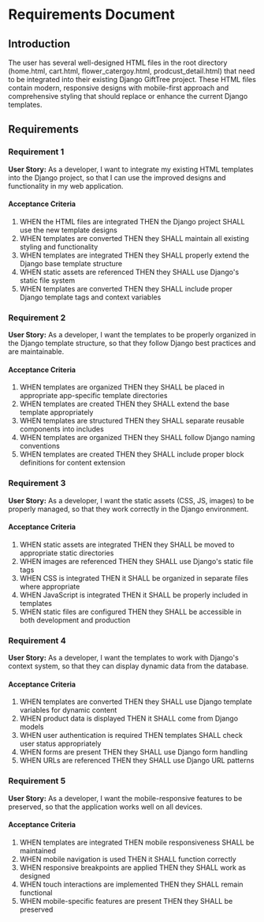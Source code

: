 # Requirements Document

## Introduction

The user has several well-designed HTML files in the root directory (home.html, cart.html, flower_catergoy.html, prodcust_detail.html) that need to be integrated into their existing Django GiftTree project. These HTML files contain modern, responsive designs with mobile-first approach and comprehensive styling that should replace or enhance the current Django templates.

## Requirements

### Requirement 1

**User Story:** As a developer, I want to integrate my existing HTML templates into the Django project, so that I can use the improved designs and functionality in my web application.

#### Acceptance Criteria

1. WHEN the HTML files are integrated THEN the Django project SHALL use the new template designs
2. WHEN templates are converted THEN they SHALL maintain all existing styling and functionality
3. WHEN templates are integrated THEN they SHALL properly extend the Django base template structure
4. WHEN static assets are referenced THEN they SHALL use Django's static file system
5. WHEN templates are converted THEN they SHALL include proper Django template tags and context variables

### Requirement 2

**User Story:** As a developer, I want the templates to be properly organized in the Django template structure, so that they follow Django best practices and are maintainable.

#### Acceptance Criteria

1. WHEN templates are organized THEN they SHALL be placed in appropriate app-specific template directories
2. WHEN templates are created THEN they SHALL extend the base template appropriately
3. WHEN templates are structured THEN they SHALL separate reusable components into includes
4. WHEN templates are organized THEN they SHALL follow Django naming conventions
5. WHEN templates are created THEN they SHALL include proper block definitions for content extension

### Requirement 3

**User Story:** As a developer, I want the static assets (CSS, JS, images) to be properly managed, so that they work correctly in the Django environment.

#### Acceptance Criteria

1. WHEN static assets are integrated THEN they SHALL be moved to appropriate static directories
2. WHEN images are referenced THEN they SHALL use Django's static file tags
3. WHEN CSS is integrated THEN it SHALL be organized in separate files where appropriate
4. WHEN JavaScript is integrated THEN it SHALL be properly included in templates
5. WHEN static files are configured THEN they SHALL be accessible in both development and production

### Requirement 4

**User Story:** As a developer, I want the templates to work with Django's context system, so that they can display dynamic data from the database.

#### Acceptance Criteria

1. WHEN templates are converted THEN they SHALL use Django template variables for dynamic content
2. WHEN product data is displayed THEN it SHALL come from Django models
3. WHEN user authentication is required THEN templates SHALL check user status appropriately
4. WHEN forms are present THEN they SHALL use Django form handling
5. WHEN URLs are referenced THEN they SHALL use Django URL patterns

### Requirement 5

**User Story:** As a developer, I want the mobile-responsive features to be preserved, so that the application works well on all devices.

#### Acceptance Criteria

1. WHEN templates are integrated THEN mobile responsiveness SHALL be maintained
2. WHEN mobile navigation is used THEN it SHALL function correctly
3. WHEN responsive breakpoints are applied THEN they SHALL work as designed
4. WHEN touch interactions are implemented THEN they SHALL remain functional
5. WHEN mobile-specific features are present THEN they SHALL be preserved